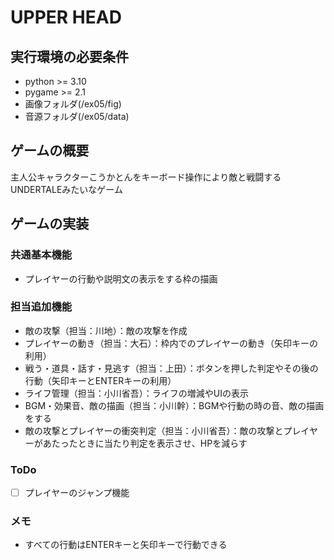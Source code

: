 # UPPER HEAD
## 実行環境の必要条件
* python >= 3.10
* pygame >= 2.1
* 画像フォルダ(/ex05/fig)
* 音源フォルダ(/ex05/data)

## ゲームの概要
主人公キャラクターこうかとんをキーボード操作により敵と戦闘するUNDERTALEみたいなゲーム

## ゲームの実装
### 共通基本機能
* プレイヤーの行動や説明文の表示をする枠の描画

### 担当追加機能
* 敵の攻撃（担当：川地）：敵の攻撃を作成
* プレイヤーの動き（担当：大石）：枠内でのプレイヤーの動き（矢印キーの利用）
* 戦う・道具・話す・見逃す（担当：上田）：ボタンを押した判定やその後の行動（矢印キーとENTERキーの利用）
* ライフ管理（担当：小川省吾）：ライフの増減やUIの表示
* BGM・効果音、敵の描画（担当：小川幹）：BGMや行動の時の音、敵の描画をする
* 敵の攻撃とプレイヤーの衝突判定（担当：小川省吾）：敵の攻撃とプレイヤーがあたったときに当たり判定を表示させ、HPを減らす

### ToDo
- [ ] プレイヤーのジャンプ機能

### メモ
* すべての行動はENTERキーと矢印キーで行動できる
